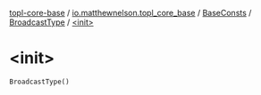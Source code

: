 [topl-core-base](../../../index.md) / [io.matthewnelson.topl_core_base](../../index.md) / [BaseConsts](../index.md) / [BroadcastType](index.md) / [&lt;init&gt;](./-init-.md)

# &lt;init&gt;

`BroadcastType()`